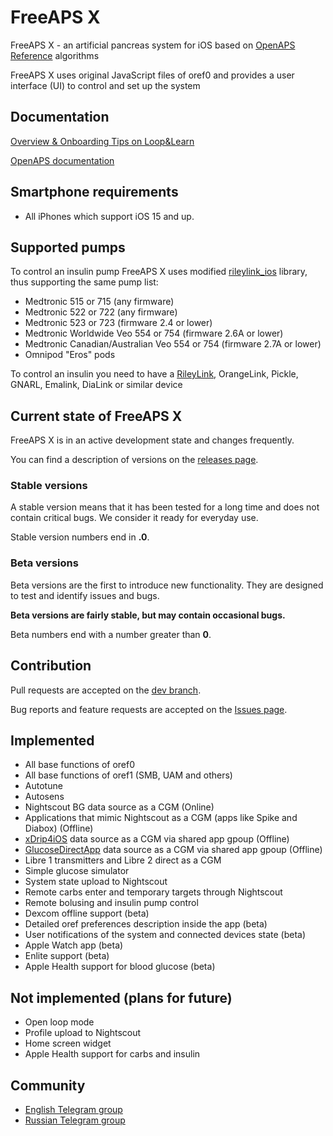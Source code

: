 # FreeAPS X

FreeAPS X - an artificial pancreas system for iOS based on [OpenAPS Reference](https://github.com/openaps/oref0) algorithms

FreeAPS X uses original JavaScript files of oref0 and provides a user interface (UI) to control and set up the system

## Documentation
  
[Overview & Onboarding Tips on Loop&Learn](https://www.loopandlearn.org/freeaps-x/)

[OpenAPS documentation](https://openaps.readthedocs.io/en/latest/)

## Smartphone requirements

- All iPhones which support iOS 15 and up.

## Supported pumps

To control an insulin pump FreeAPS X uses modified [rileylink_ios](https://github.com/ps2/rileylink_ios) library, thus supporting the same pump list:
  
- Medtronic 515 or 715 (any firmware)
- Medtronic 522 or 722 (any firmware)
- Medtronic 523 or 723 (firmware 2.4 or lower)
- Medtronic Worldwide Veo 554 or 754 (firmware 2.6A or lower)
- Medtronic Canadian/Australian Veo 554 or 754 (firmware 2.7A or lower)
- Omnipod "Eros" pods

To control an insulin you need to have a [RileyLink](https://getrileylink.org), OrangeLink, Pickle, GNARL, Emalink, DiaLink or similar device

## Current state of FreeAPS X

FreeAPS X is in an active development state and changes frequently.

You can find a description of versions on the [releases page](https://github.com/ivalkou/freeaps/releases).

### Stable versions

A stable version means that it has been tested for a long time and does not contain critical bugs. We consider it ready for everyday use.

Stable version numbers end in **.0**.

### Beta versions

Beta versions are the first to introduce new functionality. They are designed to test and identify issues and bugs.

**Beta versions are fairly stable, but may contain occasional bugs.**

Beta numbers end with a number greater than **0**.

## Contribution

Pull requests are accepted on the [dev branch](https://github.com/ivalkou/freeaps/tree/dev).

Bug reports and feature requests are accepted on the [Issues page](https://github.com/ivalkou/freeaps/issues).

## Implemented

- All base functions of oref0
- All base functions of oref1 (SMB, UAM and others)
- Autotune
- Autosens
- Nightscout BG data source as a CGM (Online)
- Applications that mimic Nightscout as a CGM (apps like Spike and Diabox) (Offline)
- [xDrip4iOS](https://github.com/JohanDegraeve/xdripswift) data source as a CGM via shared app gpoup (Offline)
- [GlucoseDirectApp](https://github.com/creepymonster/GlucoseDirectApp) data source as a CGM via shared app gpoup (Offline)
- Libre 1 transmitters and Libre 2 direct as a CGM
- Simple glucose simulator
- System state upload to Nightscout
- Remote carbs enter and temporary targets through Nightscout
- Remote bolusing and insulin pump control
- Dexcom offline support (beta)
- Detailed oref preferences description inside the app (beta)
- User notifications of the system and connected devices state (beta)
- Apple Watch app (beta)
- Enlite support (beta)
- Apple Health support for blood glucose (beta)

## Not implemented (plans for future)

- Open loop mode
- Profile upload to Nightscout
- Home screen widget
- Apple Health support for carbs and insulin

## Community

- [English Telegram group](https://t.me/freeapsx_eng)
- [Russian Telegram group](https://t.me/freeapsx)

